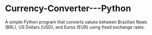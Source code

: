 # Currency-Converter---Python
A simple Python program that converts values between Brazilian Reais (BRL), US Dollars (USD), and Euros (EUR) using fixed exchange rates.
